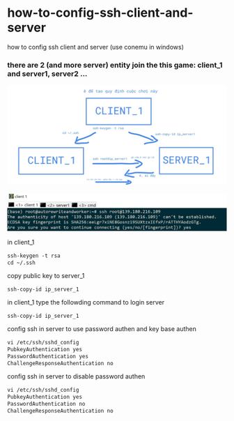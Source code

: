 # how-to-config-ssh-client-and-server
how to config ssh client and server (use conemu in windows)

### there are 2 (and more server) entity join the this game: client_1 and server1, server2 ...


<img src="ssh1.jpg"/>

<br/>
<br/>


<img src="ssh2.PNG"/>


in client_1
```
ssh-keygen -t rsa
cd ~/.ssh
```

copy public key to server_1
```
ssh-copy-id ip_server_1
```

in client_1 type the followding command to login server
```
ssh-copy-id ip_server_1
```

config ssh in server to use password authen and key base authen
```
vi /etc/ssh/sshd_config
PubkeyAuthentication yes
PasswordAuthentication yes
ChallengeResponseAuthentication no
```
config ssh in server to disable password authen
```
vi /etc/ssh/sshd_config
PubkeyAuthentication yes
PasswordAuthentication no
ChallengeResponseAuthentication no
```

